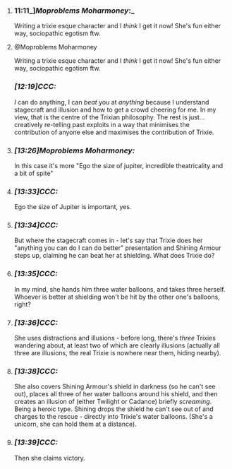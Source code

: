 1. ### 11:11_]_Moproblems Moharmoney_:_ 
    
    Writing a trixie esque character and I _think_ I get it now! She's fun either way, sociopathic egotism ftw.
    
2. @Moproblems Moharmoney
    
    Writing a trixie esque character and I _think_ I get it now! She's fun either way, sociopathic egotism ftw.
    
    ### _[_12:19_]_CCC_:_ 
    
    _I_ can do anything, I can _beat_ you at _anything_ because I understand stagecraft and illusion and how to get a crowd cheering for me. In my view, that is the centre of the Trixian philosophy. The rest is just... creatively re-telling past exploits in a way that minimises the contribution of anyone else and maximises the contribution of Trixie.

1. ### _[_13:26_]_Moproblems Moharmoney_:_ 
    
    In this case it's more "Ego the size of jupiter, incredible theatricality and a bit of spite"
    
2. ### _[_13:33_]_CCC_:_ 
    
    Ego the size of Jupiter is important, yes.
    
3. ### _[_13:34_]_CCC_:_ 
    
    But where the stagecraft comes in - let's say that Trixie does her "anything you can do I can do better" presentation and Shining Armour steps up, claiming he can beat her at shielding. What does Trixie do?
    
4. ### _[_13:35_]_CCC_:_ 
    
    In my mind, she hands him three water balloons, and takes three herself. Whoever is better at shielding won't be hit by the other one's balloons, right?
    
5. ### _[_13:36_]_CCC_:_ 
    
    She uses distractions and illusions - before long, there's _three_ Trixies wandering about, at least two of which are clearly illusions (actually all three are illusions, the real Trixie is nowhere near them, hiding nearby).
    
6. ### _[_13:38_]_CCC_:_ 
    
    She also covers Shining Armour's shield in darkness (so he can't see out), places all three of her water balloons around his shield, and then creates an illusion of (either Twilight or Cadance) briefly _screaming_. Being a heroic type. Shining drops the shield he can't see out of and charges to the rescue - directly into Trixie's water balloons. (She's a unicorn, she can hold them at a distance).
    
7. ### _[_13:39_]_CCC_:_ 
    
    Then she claims victory.